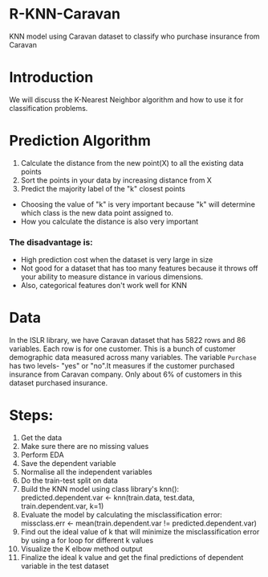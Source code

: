 # R-KNN-Caravan
KNN model using Caravan dataset to classify who purchase insurance from Caravan

# Introduction
We will discuss the K-Nearest Neighbor algorithm and how to use it for classification problems. 

# Prediction Algorithm<br>
1. Calculate the distance from the new point(X) to all the existing data points<br>
2. Sort the points in your data by increasing distance from X<br>
3. Predict the majority label of the "k" closest points

- Choosing the value of "k" is very important because "k" will determine which class is the new data point assigned to.
- How you calculate the distance is also very important

### The disadvantage is:<br>
- High prediction cost when the dataset is very large in size
- Not good for a dataset that has too many features because it throws off your ability to measure distance in various dimensions.
- Also, categorical features don't work well for KNN

# Data
In the ISLR library, we have Caravan dataset that has 5822 rows and 86 variables. Each row is for one customer. This is a bunch of customer
demographic data measured across many variables. The variable `Purchase` has two levels- "yes" or "no".It measures if the customer purchased
insurance from Caravan company. Only about 6% of customers in this dataset purchased insurance. 

# Steps:
1. Get the data<br>
2. Make sure there are no missing values<br>
3. Perform EDA<br>
4. Save the dependent variable<br>
5. Normalise all the independent variables<br>
6. Do the train-test split on data<br>
7. Build the KNN model using class library's knn(): 
  predicted.dependent.var <- knn(train.data, test.data, train.dependent.var, k=1)<br>
8. Evaluate the model by calculating the misclassification error: missclass.err <- mean(train.dependent.var != predicted.dependent.var)<br>
9. Find out the ideal value of k that will minimize the misclassification error by using a for loop for different k values<br>
10. Visualize the K elbow method output<br>
11. Finalize the ideal k value and get the final predictions of dependent variable in the test dataset

